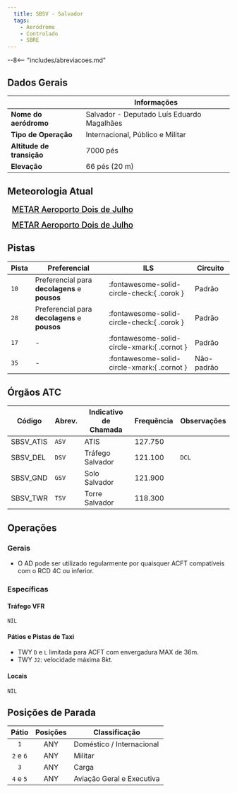 ```yaml
---
  title: SBSV - Salvador
  tags:
    - Aeródromo
    - Controlado
    - SBRE
---
```


--8<-- "includes/abreviacoes.md"

## Dados Gerais

|                              | Informações                                |
|------------------------------|--------------------------------------------|
| **Nome do aeródromo**        | Salvador - Deputado Luís Eduardo Magalhães |
| **Tipo de Operação**         | Internacional, Público e Militar           |
| **Altitude de transição**    | 7000 pés                                   |
| **Elevação**                 | 66 pés (20 m)                              |

## Meteorologia Atual

<a href="https://metar-taf.com/pt/SBSV" target="_blank" id="metartaf-LkzIl7SM"  style="font-size:18px; font-weight:500; color:#000; width:300px; height:435px; display:var(--show-dark); background-color: var(--md-default-bg-color); padding: 10px; margin: 0 0px 0.5em;">METAR Aeroporto Dois de Julho</a>
<script async defer crossorigin="anonymous" src="https://metar-taf.com/pt/embed-js/SBSV?u=56997&bg_color=182061&qnh=hPa&rh=rh&target=LkzIl7SM"></script>
<a href="https://metar-taf.com/pt/SBSV" target="_blank" id="metartaf-LkzIl7SN" style="font-size:18px; font-weight:500; color:#000; width:300px; height:435px; display:var(--show-light); background-color: var(--md-default-bg-color); padding: 10px; margin: 0 0px 0.5em;">METAR Aeroporto Dois de Julho</a>
<script async defer crossorigin="anonymous" src="https://metar-taf.com/pt/embed-js/SBSV?u=56997&qnh=hPa&rh=rh&target=LkzIl7SN"></script>

## Pistas

| Pista | Preferencial  | ILS                                         | Circuito   |
|-------|---------------|---------------------------------------------|------------|
| `10`  | Preferencial para **decolagens** e **pousos** | :fontawesome-solid-circle-check:{ .corok }    | Padrão     |
| `28`  | Preferencial para **decolagens** e **pousos** | :fontawesome-solid-circle-check:{ .corok } | Padrão     |
| `17`  | -             | :fontawesome-solid-circle-xmark:{ .cornot }    | Padrão     |
| `35`  | -             | :fontawesome-solid-circle-xmark:{ .cornot } | Não-padrão     |

## Órgãos ATC

| Código     | Abrev. | Indicativo de Chamada | Frequência | Observações |
| ---------- | ------ | --------------------- | ---------- | ----------- |
| SBSV_ATIS  | `ASV`  | ATIS                  | 127.750    |             |
| SBSV_DEL   | `DSV`  | Tráfego Salvador      | 121.100    | `DCL`       |
| SBSV_GND   | `GSV`  | Solo Salvador         | 121.900    |             |
| SBSV_TWR   | `TSV`  | Torre Salvador        | 118.300    |             |

## Operações

### Gerais

- O AD pode ser utilizado regularmente por quaisquer ACFT compatíveis com o RCD 4C ou inferior.

### Específicas

#### Tráfego VFR

`NIL`

#### Pátios e Pistas de Taxi

- TWY `D` e `L` limitada para ACFT com envergadura MAX de 36m.
- TWY `J2`: velocidade máxima 8kt.

#### Locais

`NIL`

## Posições de Parada

| Pátio     | Posições  | Classificação             |
|:---------:|:---------:|---------------------------|
| `1`       | ANY       | Doméstico / Internacional |
| `2` e `6` | ANY       | Militar                   |
| `3`       | ANY       | Carga                     |
| `4` e `5` | ANY       | Aviação Geral e Executiva |